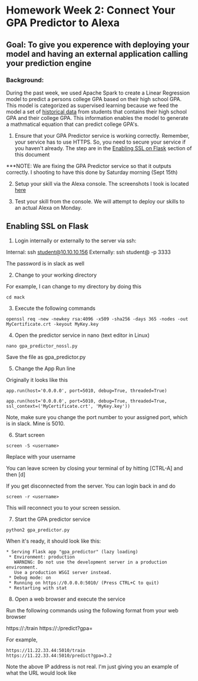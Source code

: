 # Homework Week 2: Connect Your GPA Predictor to Alexa 

## Goal:  To give you experence with deploying your model and having an external application calling your prediction engine 

### Background:

During the past week, we used Apache Spark to create a Linear Regression model to predict a persons college GPA based on their high school GPA.  This model is categorized as supervised learning because we feed the model a set of [historical data](https://github.com/trainX/cohort/blob/master/week2/gpa_data.csv) from students that contains their high school GPA and their college GPA.  This information enables the model to generate a mathmatical equation that can predict college GPA's. 

1. Ensure that your GPA Predictor service is working correctly.  Remember, your service has to use HTTPS.  So, you need to secure your service if you haven't already.  The step are in the [Enabling SSL on Flask](#enabling_ssl_on_flask) section of this document

***NOTE: We are fixing the GPA Predictor service so that it outputs correctly.  I shooting to have this done by Saturday morning (Sept 15th)

2. Setup your skill via the Alexa console.  The screenshots I took is located [here](https://docs.google.com/a/goflyball.com/presentation/d/e/2PACX-1vRc2NRSga6k3mUHDWCTdJPnqY4os7DAxpMXp2q38i77XvCj-Qwgd5TwaN2Q42tbIjWHYHkUb8nCl2jb/pub?start=false&loop=false&delayms=3000)

3. Test your skill from the console.  We will attempt to deploy our skills to an actual Alexa on Monday.




## Enabling SSL on Flask

1. Login internally or externally to the server via ssh:

Internal: ssh student@10.10.10.156
Externally: ssh student@<ip address in slack> -p 3333

The password is in slack as well

2. Change to your working directory

For example, I can change to my directory by doing this

```
cd mack
```

3. Execute the following commands

```
openssl req -new -newkey rsa:4096 -x509 -sha256 -days 365 -nodes -out MyCertificate.crt -keyout MyKey.key
```

4. Open the predictor service in nano (text editor in Linux)

```
nano gpa_predictor_nossl.py
```

Save the file as gpa_predictor.py 

5. Change the App Run line

Originally it looks like this

```
app.run(host='0.0.0.0', port=5010, debug=True, threaded=True)
```

```
app.run(host='0.0.0.0', port=5010, debug=True, threaded=True, ssl_context=('MyCertificate.crt', 'MyKey.key'))
```


Note, make sure you change the port number to your assigned port, which is in slack.  Mine is 5010.


6. Start screen  

```
screen -S <username>
```

Replace <your name> with your username

You can leave screen by closing your terminal of by hitting [CTRL-A] and then [d]

If you get disconnected from the server.  You can login back in and do

```
screen -r <username>
```

This will reconnect you to your screen session.

7. Start the GPA predictor service


```
python2 gpa_predictor.py
```

When it's ready, it should look like this:

```
* Serving Flask app "gpa_predictor" (lazy loading)
 * Environment: production
   WARNING: Do not use the development server in a production environment.
   Use a production WSGI server instead.
 * Debug mode: on
 * Running on https://0.0.0.0:5010/ (Press CTRL+C to quit)
 * Restarting with stat
```

8. Open a web browser and execute the service

Run the following commands using the following format from your web browser

https://<external ip>:<your assigned port>/train
https://<external ip>:<your assigned port>/predict?gpa=<any integer or float>

For example,

```
https://11.22.33.44:5010/train
https://11.22.33.44:5010/predict?gpa=3.2
```
Note the above IP address is not real.  I'm just giving you an example of what the URL would look like 


